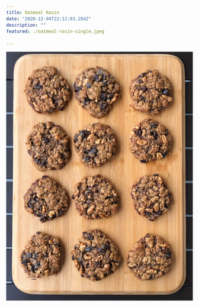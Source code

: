 ```yaml
---
title: Oatmeal Rasin 
date: "2020-12-04T22:12:03.284Z"
description: ""
featured: ./oatmeal-rasin-single.jpeg

---
```


![Look at all of those Oatmeal Rasin cookies!](./oatmeal-rasin-plate.JPG)